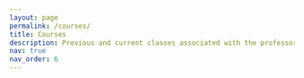 ```yaml
---
layout: page
permalink: /courses/
title: Courses
description: Previous and current classes associated with the professors of LEED Lab
nav: true
nav_order: 6
---
```


## 